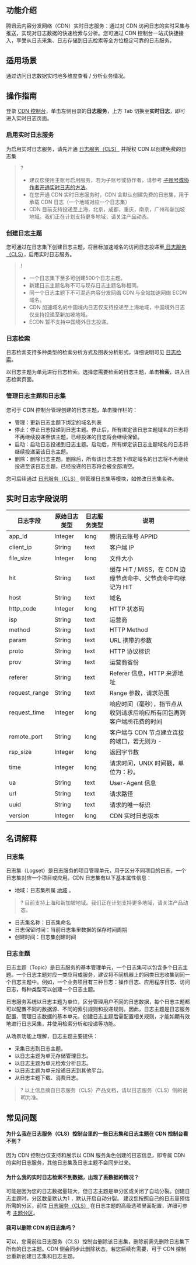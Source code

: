

## 功能介绍

腾讯云内容分发网络（CDN）实时日志服务：通过对 CDN 访问日志的实时采集与推送，实现对日志数据的快速检索与分析。您可通过 CDN 控制台一站式快捷接入，享受从日志采集、日志存储到日志检索等全方位稳定可靠的日志服务。

## 适用场景

通过访问日志数据实时地多维度查看 / 分析业务情况。

## 操作指南

登录 [CDN 控制台](https://console.cloud.tencent.com/cdn)，单击左侧目录的**日志服务**，上方 Tab 切换至**实时日志**，即可进入实时日志页面。

### 启用实时日志服务

为启用实时日志服务，请先开通 [日志服务（CLS）](https://console.cloud.tencent.com/cls/search?region=ap-shanghai) 并授权 CDN 以创建免费的日志集

>?
>- 建议您使用主账号启用服务，若为子账号或协作者，请参考 [子账号或协作者开通实时日志的方法](https://cloud.tencent.com/document/product/228/65413)。
>- 在您开通 CDN 实时日志服务时，CDN 会默认创建免费的日志集，用于承载 CDN 日志（一个地域对应一个日志集）
>- CDN 目前支持投递至上海，北京，成都，重庆，南京，广州和新加坡地域。我们正在计划支持更多地域，请关注产品动态。

### 创建日志主题

您可通过在日志集下创建日志主题，将目标加速域名的访问日志投递至[ 日志服务（CLS）](https://console.cloud.tencent.com/cls/overview)，启用实时日志服务。

>!
>- 一个日志集下至多可创建500个日志主题。
>- 新建日志主题名称不可与现存日志主题名称相同。
>- 同一个日志主题下不可混选内容分发网络 CDN 与全站加速网络 ECDN 域名。
>- CDN 加速域名的中国境内日志仅支持投递至上海地域，中国境外日志仅支持投递至新加坡地域。
>- ECDN 暂不支持中国境外日志投递。

### 日志检索

日志检索支持多种类型的检索分析方式及图表分析形式，详细说明可见 [日志检索](https://cloud.tencent.com/document/product/614/12503)。

以日志主题为单元进行日志检索。选择您需要检索的日志主题，单击**检索**，进入日志检索页面。

### 管理日志主题和日志集

您可于 CDN 控制台管理创建的日志主题，单击操作栏的：

- 管理：更新日志主题下绑定的域名列表
- 停止：停止日志投递到日志主题。停止后，所有绑定该日志主题域名的日志将不再继续投递至该主题，已经投递的日志将会继续保留。
- 启动：启动日志投递到日志主题。启动后，所有绑定该日志主题域名的日志将继续投递至该日志主题。
- 删除：删除日志主题。删除后，所有该日志主题下绑定域名的日志将不再继续投递至该日志主题，已经投递的日志将会被全部清空。

您可后续通过 [日志服务（CLS）](https://console.cloud.tencent.com/cls/overview) 侧管理日志集等模块，如修改日志集名称。

## 实时日志字段说明

| 日志字段      | 原始日志类型 | 日志服务类型 | 说明                                                         |
| ------------- | ------------ | ------------ | ------------------------------------------------------------ |
| app_id        | Integer      | long         | 腾讯云账号 APPID                                             |
| client_ip     | String       | text         | 客户端 IP                                                    |
| file_size     | Integer      | long         | 文件大小                                                     |
| hit           | String       | text         | 缓存 HIT / MISS，在 CDN 边缘节点命中、父节点命中均标记为 HIT   |
| host          | String       | text         | 域名                                                         |
| http_code     | Integer      | long         | HTTP 状态码                                                  |
| isp           | String       | text         | 运营商                                                       |
| method        | String       | text         | HTTP Method                                                  |
| param         | String       | text         | URL 携带的参数                                               |
| proto         | String       | text         | HTTP 协议标识                                                |
| prov          | String       | text         | 运营商省份                                                   |
| referer       | String       | text         | Referer 信息，HTTP  来源地址                                 |
| request_range | String       | text         | Range 参数，请求范围                                         |
| request_time  | Integer      | long         | 响应时间（毫秒），指节点从收到请求后响应所有回包再到客户端所花费的时间 |
| remote_port  | String      | long         | 客户端与 CDN 节点建立连接的端口，若无则为 - |
| rsp_size      | Integer      | long         | 返回字节数                                                   |
| time          | Integer      | long         | 请求时间，UNIX 时间戳，单位为：秒。                                        |
| ua            | String       | text         | User-Agent 信息                                              |
| url           | String       | text         | 请求路径                                                     |
| uuid          | String       | text         | 请求的唯一标识                                               |
| version       | Integer      | long         | CDN 实时日志版本                                                    |

## 名词解释

### 日志集

日志集（Logset）是日志服务的项目管理单元，用于区分不同项目的日志，一个日志集对应一个项目或应用。CDN 日志集有以下基本属性信息：

- 地域：日志集所属 [地域](https://cloud.tencent.com/document/product/614/18940) 。
>? 目前支持上海和新加坡地域。我们正在计划支持更多地域，请关注产品动态。
- 日志集名称：日志集命名
- 日志保留时间：当前日志集里数据的保存时间周期
- 创建时间：日志集创建时间

### 日志主题

日志主题（Topic）是日志服务的基本管理单元，一个日志集可以包含多个日志主题。一个日志主题对应一类应用或服务，建议将不同机器上的同类日志收集到同一个日志主题中。例如，一个业务项目有三种日志：操作日志、应用程序日志、访问日志，每种类型可以创建一个日志主题。

日志服务系统以日志主题为单位，区分管理用户不同的日志数据，每个日志主题都可以配置不同的数据源、不同的索引规则和投递规则。因此，日志主题是日志服务配置、管理日志数据的基本单元，创建日志主题后需配置相关规则，才能如期有效地进行日志采集，并使用检索分析和投递等功能。

从场景功能上理解，日志主题主要提供：

- 采集日志到日志主题。
- 以日志主题为单元存储管理日志。
- 以日志主题为单元检索分析日志。
- 以日志主题为单元投递日志到其他平台。
- 从日志主题下载、消费日志。

>? 以上信息摘自日志服务（CLS）产品文档，请以日志服务（CLS）侧的说明为准。

## 常见问题

####  为什么我在日志服务（CLS）控制台里的一些日志集和日志主题在 CDN 控制台看不到？
因为 CDN 控制台仅支持和展示以 CDN 服务角色创建的日志信息，即专属 CDN 的实时日志服务，其他日志集及日志主题不会同步过来。
#### 为什么我的实时日志检索不到数据，出现了丢数据的情况？
可能是因为您的日志数据量较大，但日志主题是单分区或关闭了自动分裂。创建日志主题时，分区数量默认为1 ，默认开启自动分裂。
建议您按照自己的日志量预估所需的分区，前往 [日志服务（CLS）](https://console.cloud.tencent.com/cls/search?region=ap-shanghai) 在日志主题的高级选项里面配置，详细可参考 [主题分区](https://cloud.tencent.com/document/product/614/39259)。
####  我可以删除 CDN 的日志集吗？
可以，您需前往日志服务（CLS）控制台删除该日志集，删除前需先删除日志集下所有的日志主题。CDN 侧会同步此删除状态，若您后续有需要，可于 CDN 控制台重新创建日志集和日志主题。

